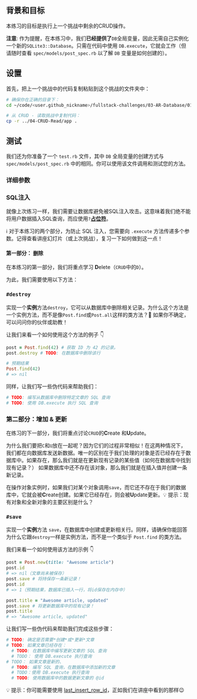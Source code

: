 ## 背景和目标

本练习的目标是执行上一个挑战中剩余的CRUD操作。

**注意**: 作为提醒，在本练习中，我们**已经提供了**`DB`全局变量，因此无需自己实例化一个新的`SQLite3::Database`。只需在代码中使用 `DB.execute`，它就会工作（但请随时查看 `spec/models/post_spec.rb` 以了解 `DB` 变量是如何创建的）。

## 设置

首先，把上一个挑战中的代码复制粘贴到这个挑战的文件夹中：

```bash
# 确保你在正确的目录下：
cd ~/code/<user.github_nickname>/fullstack-challenges/03-AR-Database/01-DB and-SQL/05-CRUD-Advanced

# 从 CRUD - 读取挑战中复制代码：
cp -r ../04-CRUD-Read/app .
```

## 测试

我们还为你准备了一个 `test.rb` 文件，其中 `DB` 全局变量的创建方式与 `spec/models/post_spec.rb` 中的相同。你可以使用该文件调用和测试您的方法。

### 详细参数

### SQL注入

就像上次练习一样，我们需要让数据库避免被SQL注入攻击。这意味着我们绝不能将用户数据插入SQL查询，而应使用`?`[**占位符**](http://ruby.bastardsbook.com/chapters/sql/#placeholders-sqlite-gem)。

ℹ️ 对于本练习的两个部分，为防止 SQL 注入，您需要向 `.execute` 方法传递多个参数。记得查看讲座幻灯片（或上次挑战），复习一下如何做到这一点！

#### 第一部分： 删除

在本练习的第一部分，我们将重点学习 **D**elete（`CRUD`中的`D`）。

为此，我们需要使用以下方法：

### `#destroy`

实现一个**实例**方法`destroy`，它可以从数据库中删除相关记录。为什么这个方法是一个实例方法，而不是像`Post.find`或`Post.all`这样的类方法？🤔 如果你不确定，可以问问你的伙伴或助教！

让我们来看一个如何使用这个方法的例子 👇

```ruby
post = Post.find(42) # 获取 ID 为 42 的记录。
post.destroy # TODO: 在数据库中删除该行

# 预期结果
Post.find(42)
# => nil
```

同样，让我们写一些伪代码来帮助我们：

```ruby
# TODO: 编写从数据库中删除特定文章的 SQL 查询
# TODO: 使用 DB.execute 执行 SQL 查询
```

### 第二部分：增加 & 更新

在练习的下一部分，我们将重点讨论`CRUD`的**C**reate 和**U**pdate。

为什么我们要把`C`和`U`放在一起呢？因为它们的过程非常相似！在这两种情况下，我们都在向数据库发送新数据。唯一的区别在于我们处理的对象是否已经存在于数据库中。如果存在，那么我们就是在更新现有记录的某些值（如何在数据库中找到现有记录？） 如果数据库中还不存在该对象，那么我们就是在插入值并创建一条新记录。

在操作对象实例时，如果我们对某个对象调用`save`，而它还不存在于我们的数据库中，它就会被**C**reate创建。如果它已经存在，则会被**U**pdate更新。💡 提示：现有对象和全新对象的主要区别是什么？

### `#save`

实现一个**实例**方法 `save`，在数据库中创建或更新相关行。同样，请确保你能回答为什么它跟`destroy`一样是实例方法，而不是一个类似于 `Post.find` 的类方法。

我们来看一个如何使用该方法的示例 👇

```ruby
post = Post.new(title: "Awesome article")
post.id
# => nil（文章尚未被保存）
post.save # 将持保存一条新记录！
post.id
# => 1（预期结果，数据库已插入一行，将id保存在内存中）

post.title = "Awesome article, updated"
post.save # 将更新数据库中的现有记录！
post.title
# => "Awesome article, updated"
```

让我们写一些伪代码来帮助我们完成这些步骤：

```ruby
# TODO: 确定是否需要*创建*或*更新*文章
# TODO: 如果文章已经存在：
  # TODO: 在数据库中编写更新文章的 SQL 查询
  # TODO： 使用 DB.execute 执行查询
# TODO： 如果文章是新的、
  # TODO: 编写 SQL 查询，在数据库中添加新的文章
  # TODO：使用 DB.execute 执行查询
  # TODO: 使用数据库中的数据更新文章的 @id
```

💡 提示：你可能需要使用 [last\_insert\_row_id](http://zetcode.com/db/sqliteruby/connect/)，正如我们在讲座中看到的那样😉
